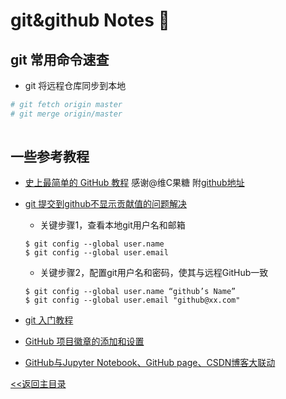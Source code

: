 # git&github Notes :see_no_evil:
## git 常用命令速查
* git 将远程仓库同步到本地
```bash
# git fetch origin master
# git merge origin/master
 
```
## 一些参考教程

* [史上最简单的 GitHub 教程](https://blog.csdn.net/qq_35246620/article/details/66973794) 感谢@维C果糖 附[github地址](https://github.com/guobinhit)
* [git 提交到github不显示贡献值的问题解决](https://my.oschina.net/zlhblogs/blog/3003282)  
  * 关键步骤1，查看本地git用户名和邮箱
  ```
  $ git config --global user.name
  $ git config --global user.email
  ```
  * 关键步骤2，配置git用户名和密码，使其与远程GitHub一致
  ``` 
  $ git config --global user.name “github’s Name”
  $ git config --global user.email "github@xx.com"
  ```
* [git 入门教程](http://rogerdudler.github.io/git-guide/index.zh.html)

* [GitHub 项目徽章的添加和设置](https://lpd-ios.github.io/2017/05/03/GitHub-Badge-Introduction/)   
* [GitHub与Jupyter Notebook、GitHub page、CSDN博客大联动](https://www.jianshu.com/p/c4dd47a33daa)

[<<返回主目录](../README.md)
